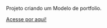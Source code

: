 Projeto criando um Modelo de portfolio.

<a href="https://itzmarkin.github.io/jokenpo/">Acesse por aqui!</a>
